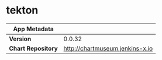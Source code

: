 # tekton

|App Metadata||
|---|---|
| **Version** | 0.0.32 |
| **Chart Repository** | http://chartmuseum.jenkins-x.io |
